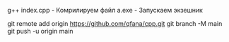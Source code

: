 g++ index.cpp - Комрилируем файл
a.exe - Запускаем экзешник

git remote add origin https://github.com/qfana/cpp.git
git branch -M main
git push -u origin main